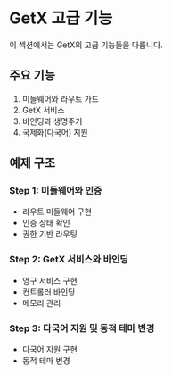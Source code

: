 # GetX 고급 기능

이 섹션에서는 GetX의 고급 기능들을 다룹니다.

## 주요 기능

1. 미들웨어와 라우트 가드
2. GetX 서비스
3. 바인딩과 생명주기
4. 국제화(다국어) 지원

## 예제 구조

### Step 1: 미들웨어와 인증
- 라우트 미들웨어 구현
- 인증 상태 확인
- 권한 기반 라우팅

### Step 2: GetX 서비스와 바인딩
- 영구 서비스 구현
- 컨트롤러 바인딩
- 메모리 관리

### Step 3: 다국어 지원 및 동적 테마 변경
- 다국어 지원 구현
- 동적 테마 변경
